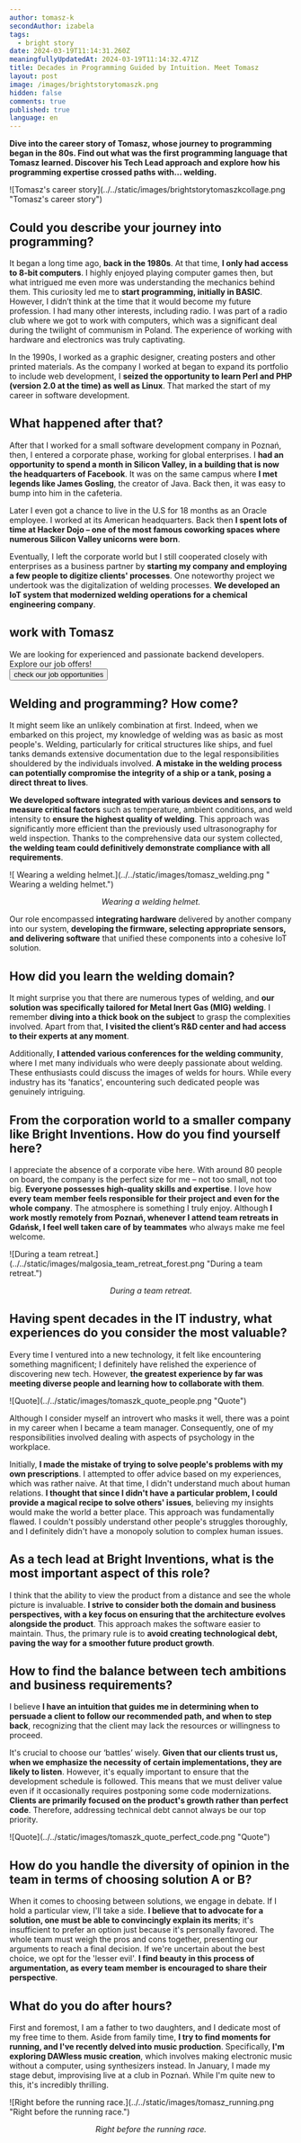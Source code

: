 ```yaml
---
author: tomasz-k
secondAuthor: izabela
tags:
  - bright story
date: 2024-03-19T11:14:31.260Z
meaningfullyUpdatedAt: 2024-03-19T11:14:32.471Z
title: Decades in Programming Guided by Intuition. Meet Tomasz
layout: post
image: /images/brightstorytomaszk.png
hidden: false
comments: true
published: true
language: en
---
```

**Dive into the career story of Tomasz, whose journey to programming began in the 80s. Find out what was the first programming language that Tomasz learned. Discover his Tech Lead approach and explore how his programming expertise crossed paths with… welding.**

<div className="image">![Tomasz's career story](../../static/images/brightstorytomaszkcollage.png "Tomasz's career story")</div>

## Could you describe your journey into programming?

It began a long time ago, **back in the 1980s**. At that time, **I only had access to 8-bit computers**. I highly enjoyed playing computer games then, but what intrigued me even more was understanding the mechanics behind them. This curiosity led me to **start programming, initially in BASIC**. However, I didn’t think at the time that it would become my future profession. I had many other interests, including radio. I was part of a radio club where we got to work with computers, which was a significant deal during the twilight of communism in Poland. The experience of working with hardware and electronics was truly captivating.

In the 1990s, I worked as a graphic designer, creating posters and other printed materials. As the company I worked at began to expand its portfolio to include web development, I **seized the opportunity to learn Perl and PHP (version 2.0 at the time) as well as Linux**. That marked the start of my career in software development.

## What happened after that?

After that I worked for a small software development company in Poznań, then, I entered a corporate phase, working for global enterprises. I **had an opportunity to spend a month in Silicon Valley, in a building that is now the headquarters of Facebook**. It was on the same campus where **I met legends like James Gosling**, the creator of Java. Back then, it was easy to bump into him in the cafeteria.

Later I even got a chance to live in the U.S for 18 months as an Oracle employee. I worked at its American headquarters. Back then **I spent lots of time at Hacker Dojo – one of the most famous coworking spaces where numerous Silicon Valley unicorns were born**.

Eventually, I left the corporate world but I still cooperated closely with enterprises as a business partner by **starting my company and employing a few people to digitize clients' processes**. One noteworthy project we undertook was the digitalization of welding processes. **We developed an IoT system that modernized welding operations for a chemical engineering company**.

<div class='block-button'><h2>work with Tomasz</h2><div>We are looking for experienced and passionate backend developers. Explore our job offers!</div><a href="/career/"><button>check our job opportunities</button></a></div>

## Welding and programming? How come?

It might seem like an unlikely combination at first. Indeed, when we embarked on this project, my knowledge of welding was as basic as most people's. Welding, particularly for critical structures like ships, and fuel tanks demands extensive documentation due to the legal responsibilities shouldered by the individuals involved. **A mistake in the welding process can potentially compromise the integrity of a ship or a tank, posing a direct threat to lives**. 

**We developed software integrated with various devices and sensors to measure critical factors** such as temperature, ambient conditions, and weld intensity to **ensure the highest quality of welding**. This approach was significantly more efficient than the previously used ultrasonography for weld inspection. Thanks to the comprehensive data our system collected, **the welding team could definitively demonstrate compliance with all requirements**.

<div className="image">![ Wearing a welding helmet.](../../static/images/tomasz_welding.png " Wearing a welding helmet.")</div>

*<center> Wearing a welding helmet. </center>* 

Our role encompassed **integrating hardware** delivered by another company into our system, **developing the firmware, selecting appropriate sensors, and delivering software** that unified these components into a cohesive IoT solution.

## How did you learn the welding domain?

It might surprise you that there are numerous types of welding, and **our solution was specifically tailored for Metal Inert Gas (MIG) welding**. I remember **diving into a thick book on the subject** to grasp the complexities involved. Apart from that, **I visited the client’s R&D center and had access to their experts at any moment**. 

Additionally, **I attended various conferences for the welding community**, where I met many individuals who were deeply passionate about welding. These enthusiasts could discuss the images of welds for hours. While every industry has its 'fanatics', encountering such dedicated people was genuinely intriguing.

## From the corporation world to a smaller company like Bright Inventions. How do you find yourself here?

I appreciate the absence of a corporate vibe here. With around 80 people on board, the company is the perfect size for me – not too small, not too big. **Everyone possesses high-quality skills and expertise**. I love how **every team member feels responsible for their project and even for the whole company**. The atmosphere is something I truly enjoy. Although **I work mostly remotely from Poznań, whenever I attend team retreats in Gdańsk, I feel well taken care of by teammates** who always make me feel welcome.

<div className="image">![During a team retreat.](../../static/images/malgosia_team_retreat_forest.png "During a team retreat.")</div>

*<center> During a team retreat. </center>* 

## Having spent decades in the IT industry, what experiences do you consider the most valuable?

Every time I ventured into a new technology, it felt like encountering something magnificent; I definitely have relished the experience of discovering new tech. However, **the greatest experience by far was meeting diverse people and learning how to collaborate with them**. 

<div className="image">![Quote](../../static/images/tomaszk_quote_people.png "Quote")</div>

Although I consider myself an introvert who masks it well, there was a point in my career when I became a team manager. Consequently, one of my responsibilities involved dealing with aspects of psychology in the workplace.

Initially, **I made the mistake of trying to solve people's problems with my own prescriptions**. I attempted to offer advice based on my experiences, which was rather naive. At that time, I didn't understand much about human relations. **I thought that since I didn't have a particular problem, I could provide a magical recipe to solve others' issues**, believing my insights would make the world a better place. This approach was fundamentally flawed. I couldn't possibly understand other people's struggles thoroughly, and I definitely didn't have a monopoly solution to complex human issues.

## As a tech lead at Bright Inventions, what is the most important aspect of this role?

I think that the ability to view the product from a distance and see the whole picture is invaluable. **I strive to consider both the domain and business perspectives, with a key focus on ensuring that the architecture evolves alongside the product**. This approach makes the software easier to maintain. Thus, the primary rule is to **avoid creating technological debt, paving the way for a smoother future product growth**.

## How to find the balance between tech ambitions and business requirements?

I believe **I have an intuition that guides me in determining when to persuade a client to follow our recommended path, and when to step back**, recognizing that the client may lack the resources or willingness to proceed. 

It's crucial to choose our ‘battles’ wisely. **Given that our clients trust us, when we emphasize the necessity of certain implementations, they are likely to listen**. However, it's equally important to ensure that the development schedule is followed. This means that we must deliver value even if it occasionally requires postponing some code modernizations. **Clients are primarily focused on the product's growth rather than perfect code**. Therefore, addressing technical debt cannot always be our top priority.

<div className="image">![Quote](../../static/images/tomaszk_quote_perfect_code.png "Quote")</div>

## How do you handle the diversity of opinion in the team in terms of choosing solution A or B?

When it comes to choosing between solutions, we engage in debate. If I hold a particular view, I'll take a side. **I believe that to advocate for a solution, one must be able to convincingly explain its merits**; it's insufficient to prefer an option just because it's personally favored. The whole team must weigh the pros and cons together, presenting our arguments to reach a final decision. If we're uncertain about the best choice, we opt for the 'lesser evil'. **I find beauty in this process of argumentation, as every team member is encouraged to share their perspective**.

## What do you do after hours?

First and foremost, I am a father to two daughters, and I dedicate most of my free time to them. Aside from family time, **I try to find moments for running, and I've recently delved into music production**. Specifically, **I'm exploring DAWless music creation**, which involves making electronic music without a computer, using synthesizers instead. In January, I made my stage debut, improvising live at a club in Poznań. While I'm quite new to this, it's incredibly thrilling.

<div className="image">![Right before the running race.](../../static/images/tomasz_running.png "Right before the running race.")</div>

*<center> Right before the running race. </center>*